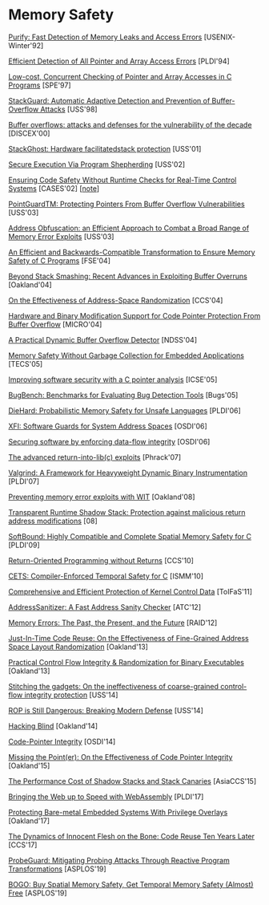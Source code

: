 # Memory Safety

[Purify: Fast Detection of Memory Leaks and Access Errors](https://courses.cs.washington.edu/courses/cse484/14au/reading/purify.pdf) [USENIX-Winter'92]

[Efficient Detection of All Pointer and Array Access Errors](https://web.eecs.umich.edu/~taustin/papers/PLDI94-safec.pdf) [PLDI'94]

[Low-cost, Concurrent Checking of Pointer and Array Accesses in C Programs](http://citeseerx.ist.psu.edu/viewdoc/download?doi=10.1.1.17.267&rep=rep1&type=pdf) [SPE'97]

[StackGuard: Automatic Adaptive Detection and Prevention of Buffer-Overflow Attacks](https://www.usenix.org/legacy/publications/library/proceedings/sec98/full_papers/cowan/cowan.pdf) [USS'98]

[Buffer overflows: attacks and defenses for the vulnerability of the decade](https://crypto.stanford.edu/cs155/papers/cowan-vulnerability.pdf) [DISCEX'00]

[StackGhost: Hardware facilitatedstack protection](http://projects.cerias.purdue.edu/stackghost/stackghost.pdf) [USS'01]

[Secure Execution Via Program Shepherding](http://groups.csail.mit.edu/commit/papers/02/RIO-security-usenix.pdf) [USS'02]

[Ensuring Code Safety Without Runtime Checks for Real-Time Control Systems](https://llvm.org/pubs/2002-08-08-CASES02-ControlC.pdf) [CASES'02] [[note](notes/memory_safety/mem_safety_no_rc.md)]

[PointGuardTM: Protecting Pointers From Buffer Overflow Vulnerabilities](https://www.usenix.org/legacy/event/sec03/tech/full_papers/cowan/cowan.pdf) [USS'03]

[Address Obfuscation: an Efficient Approach to Combat a Broad Range of Memory Error Exploits](https://www.usenix.org/legacy/event/sec03/tech/full_papers/bhatkar/bhatkar.pdf) [USS'03]

[An Efficient and Backwards-Compatible Transformation to Ensure Memory Safety of C Programs](https://dl.acm.org/citation.cfm?id=1029913) [FSE'04]

[Beyond Stack Smashing: Recent Advances in Exploiting Buffer Overruns](https://www.kapravelos.com/teaching/csc591-f17/readings/pincus.pdf) [Oakland'04]

[On the Effectiveness of Address-Space
Randomization](http://delivery.acm.org/10.1145/1040000/1030124/p298-shacham.pdf?ip=128.151.150.2&id=1030124&acc=ACTIVE%20SERVICE&key=7777116298C9657D%2EDC6AD36C640314EC%2E6B689847FE614015%2E4D4702B0C3E38B35&__acm__=1554590191_6dfbc3b2e74b6f7ce35d6c8d457f378c)
[CCS'04]

[Hardware and Binary Modification Support for Code Pointer Protection From Buffer Overflow](http://www.ece.northwestern.edu/~memik/courses/452/presentations/sec_1.pdf) [MICRO'04]

[A Practical Dynamic Buffer Overflow Detector](https://suif.stanford.edu/papers/tunji04.pdf) [NDSS'04]

[Memory Safety Without Garbage Collection for Embedded Applications](https://llvm.org/pubs/2005-02-TECS-SAFECode.pdf) [TECS'05]

[Improving software security with a C pointer analysis](https://suif.stanford.edu/papers/icse05.pdf) [ICSE'05]

[BugBench: Benchmarks for Evaluating Bug Detection Tools](http://mir.cs.illinois.edu/~marinov/sp05-cs598dm/ShanLu.pdf) [Bugs'05]

[DieHard: Probabilistic Memory Safety for Unsafe Languages](https://scholarworks.umass.edu/cgi/viewcontent.cgi?article=1086&context=cs_faculty_pubs) [PLDI'06]

[XFI: Software Guards for System Address Spaces](https://www.usenix.org/legacy/event/osdi06/tech/full_papers/erlingsson/erlingsson.pdf) [OSDI'06]

[Securing software by enforcing data-flow integrity](https://timharris.uk/papers/2006-osdi.pdf) [OSDI'06]

[The advanced return-into-lib(c) exploits](http://hamsa.cs.northwestern.edu/media/readings/advanced_libc.pdf) [Phrack'07]

[Valgrind: A Framework for Heavyweight Dynamic Binary Instrumentation](http://valgrind.org/docs/valgrind2007.pdf) [PLDI'07]

[Preventing memory error exploits with WIT](https://www.doc.ic.ac.uk/~cristic/papers/wit-sp-ieee-08.pdf) [Oakland'08]

[Transparent Runtime Shadow Stack: Protection against malicious return address modifications](http://citeseerx.ist.psu.edu/viewdoc/download?doi=10.1.1.120.5702&rep=rep1&type=pdf) [08]

[SoftBound: Highly Compatible and Complete Spatial Memory Safety for C](http://www.cis.upenn.edu/acg/papers/pldi09_softbound.pdf) [PLDI'09]

[Return-Oriented Programming without Returns](https://hovav.net/ucsd/dist/noret-ccs.pdf) [CCS'10]

[CETS: Compiler-Enforced Temporal Safety for C](http://www.cis.upenn.edu/acg/papers/ismm10_cets.pdf) [ISMM'10]

[Comprehensive and Efficient Protection of Kernel Control Data](http://people.duke.edu/~tkb13/pubs/KernelControlData.pdf) [ToIFaS'11]

[AddressSanitizer: A Fast Address Sanity Checker](https://www.usenix.org/system/files/conference/atc12/atc12-final39.pdf) [ATC'12]

[Memory Errors: The Past, the Present, and the Future](http://vvdveen.com/publications/RAID2012.pdf) [RAID'12]

[Just-In-Time Code Reuse: On the Effectiveness of Fine-Grained Address Space Layout Randomization](https://cs.unc.edu/~fabian/papers/oakland2013.pdf) [Oakland'13]

[Practical Control Flow Integrity & Randomization for Binary Executables](https://ieeexplore.ieee.org/stamp/stamp.jsp?tp=&arnumber=6547133) [Oakland'13]

[Stitching the gadgets: On the ineffectiveness of coarse-grained control-flow integrity protection](https://www.usenix.org/system/files/conference/usenixsecurity14/sec14-paper-davi.pdf) [USS'14]

[ROP is Still Dangerous: Breaking Modern Defense](https://www.usenix.org/system/files/conference/usenixsecurity14/sec14-paper-carlini.pdf) [USS'14]

[Hacking Blind](http://www.scs.stanford.edu/brop/bittau-brop.pdf) [Oakland'14]

[Code-Pointer Integrity](https://dslab.epfl.ch/pubs/cpi.pdf) [OSDI'14]

[Missing the Point(er): On the Effectiveness of Code Pointer Integrity](http://web.mit.edu/ha22286/www/papers/Oakland15.pdf) [Oakland'15]

[The Performance Cost of Shadow Stacks and Stack Canaries](https://people.eecs.berkeley.edu/~daw/papers/shadow-asiaccs15.pdf) [AsiaCCS'15]

[Bringing the Web up to Speed with WebAssembly](https://people.mpi-sws.org/~rossberg/papers/Haas,%20Rossberg,%20Schuff,%20Titzer,%20Gohman,%20Wagner,%20Zakai,%20Bastien,%20Holman%20-%20Bringing%20the%20Web%20up%20to%20Speed%20with%20WebAssembly.pdf) [PLDI'17]

[Protecting Bare-metal Embedded Systems With Privilege
Overlays](https://nebelwelt.net/publications/files/17Oakland.pdf) [Oakland'17]

[The Dynamics of Innocent Flesh on the Bone: Code Reuse Ten Years Later](http://vvdveen.com/publications/newton.pdf) [CCS'17]

[ProbeGuard: Mitigating Probing Attacks Through Reactive Program
Transformations](https://www.cs.vu.nl/~herbertb/download/papers/probeguard_asplos19.pdf)
[ASPLOS'19]

[BOGO: Buy Spatial Memory Safety, Get Temporal Memory Safety (Almost)
Free](http://people.cs.vt.edu/~dongyoon/papers/ASPLOS-19-BOGO.pdf) [ASPLOS'19]
